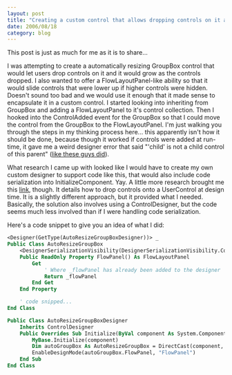 ```yaml
---
layout: post
title: "Creating a custom control that allows dropping controls on it at design time"
date: 2006/08/18
category: blog
---
```


This post is just as much for me as it is to share...

I was attempting to create a automatically resizing GroupBox control that would let users drop controls on it and it would grow as the controls dropped. I also wanted to offer a FlowLayoutPanel-like ability so that it would slide controls that were lower up if higher controls were hidden. Doesn't sound too bad and we would use it enough that it made sense to encapsulate it in a custom control. I started looking into inheriting from GroupBox and adding a FlowLayoutPanel to it's control collection. Then I hooked into the ControlAdded event for the GroupBox so that I could move the control from the GroupBox to the FlowLayoutPanel. I'm just walking you through the steps in my thinking process here... this apparently isn't how it should be done, because though it worked if controls were added at run-time, it gave me a weird designer error that said "'child' is not a child control of this parent" ([like these guys did](http://forums.microsoft.com/MSDN/ShowPost.aspx?PostID=155600&SiteID=1)).

What research I came up with looked like I would have to create my own custom designer to support code like this, that would also include code serialization into InitializeComponent. Yay. A little more research brought me this [link](http://blogs.msdn.com/subhagpo/archive/2005/03/21/399782.aspx), though. It details how to drop controls onto a UserControl at design time. It is a slightly different approach, but it provided what I needed. Basically, the solution also involves using a ControlDesigner, but the code seems much less involved than if I were handling code serialization.

Here's a code snippet to give you an idea of what I did:

```vb
<Designer(GetType(AutoResizeGroupBoxDesigner))> _
Public Class AutoResizeGroupBox
    <DesignerSerializationVisibility(DesignerSerializationVisibility.Content)> _
    Public ReadOnly Property FlowPanel() As FlowLayoutPanel
        Get
            ' Where _flowPanel has already been added to the designer
            Return _flowPanel
        End Get
    End Property

    ' code snipped...
End Class

Public Class AutoResizeGroupBoxDesigner
    Inherits ControlDesigner
    Public Overrides Sub Initialize(ByVal component As System.ComponentModel.IComponent)
        MyBase.Initialize(component)
        Dim autoGroupBox As AutoResizeGroupBox = DirectCast(component, AutoResizeGroupBox)
        EnableDesignMode(autoGroupBox.FlowPanel, "FlowPanel")
    End Sub
End Class
```

